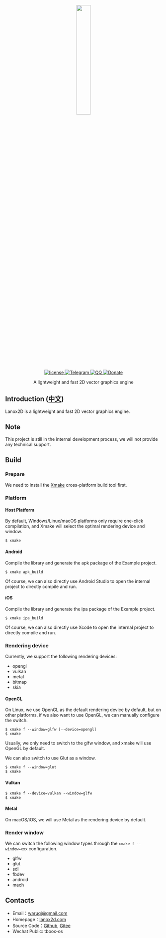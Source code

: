 <div align="center">
  <a href="https://lanox2d.com">
    <img width="30%" height="30%" src="https://tboox.org/static/img/lanox2d/lanox2d.png">
  </a>

  <div>
    <a href="https://github.com/lanox2d/lanox2d/blob/main/LICENSE.md">
      <img src="https://img.shields.io/github/license/lanox2d/lanox2d.svg?colorB=f48041&style=flat-square" alt="license" />
    </a>
    <a href="https://t.me/tbooxorg">
      <img src="https://img.shields.io/badge/chat-on%20telegram-blue.svg?style=flat-square" alt="Telegram" />
    </a>
    <a href="https://jq.qq.com/?_wv=1027&k=5hpwWFv">
      <img src="https://img.shields.io/badge/chat-on%20QQ-ff69b4.svg?style=flat-square" alt="QQ" />
    </a>
    <a href="https://github.com/sponsors/waruqi">
      <img src="https://img.shields.io/badge/donate-us-orange.svg?style=flat-square" alt="Donate" />
    </a>
  </div>

  <p>A lightweight and fast 2D vector graphics engine</p>
</div>

## Introduction ([中文](/README_zh.md))

Lanox2D is a lightweight and fast 2D vector graphics engine.

## Note

This project is still in the internal development process, we will not provide any technical support.

## Build

### Prepare

We need to install the [Xmake](https://github.com/xmake-io/xmake) cross-platform build tool first.

### Platform

#### Host Platform

By default, Windows/Linux/macOS platforms only require one-click compilation, and Xmake will select the optimal rendering device and window.

```console
$ xmake
```

#### Android

Compile the library and generate the apk package of the Example project.

```console
$ xmake apk_build
```

Of course, we can also directly use Android Studio to open the internal project to directly compile and run.

#### iOS

Compile the library and generate the ipa package of the Example project.

```console
$ xmake ipa_build
```

Of course, we can also directly use Xcode to open the internal project to directly compile and run.

### Rendering device

Currently, we support the following rendering devices:

- opengl
- vulkan
- metal
- bitmap
- skia

#### OpenGL

On Linux, we use OpenGL as the default rendering device by default, but on other platforms, if we also want to use OpenGL, we can manually configure the switch.

```console
$ xmake f --window=glfw [--device=opengl]
$ xmake
```

Usually, we only need to switch to the glfw window, and xmake will use OpenGL by default.

We can also switch to use Glut as a window.

```console
$ xmake f --window=glut
$ xmake
```

#### Vulkan

```console
$ xmake f --device=vulkan --window=glfw
$ xmake
```

#### Metal

On macOS/iOS, we will use Metal as the rendering device by default.

### Render window

We can switch the following window types through the `xmake f --window=xxx` configuration.

- glfw
- glut
- sdl
- fbdev
- android
- mach

## Contacts

* Email：[waruqi@gmail.com](mailto:waruqi@gmail.com)
* Homepage：[lanox2d.com](https://lanox2d.com)
* Source Code：[Github](https://github.com/lanox2d/lanox2d), [Gitee](https://gitee.com/lanox2d/lanox2d)
* Wechat Public: tboox-os
